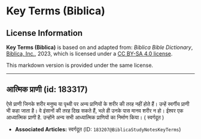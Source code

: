 # Key Terms (Biblica)

## License Information

**Key Terms (Biblica)** is based on and adapted from: _Biblica Bible Dictionary_, [Biblica, Inc.](https://www.biblica.com/), 2023, which is licensed under a [CC BY-SA 4.0 license](https://creativecommons.org/licenses/by-sa/4.0/legalcode.en).

This markdown version is provided under the same license.



--------------------------------

## आत्मिक प्राणी (id: 183317)

ऐसे प्राणी जिनके शरीर मनुष्य या पृथ्वी पर अन्य प्राणियों के शरीर की तरह नहीं होते हैं। उन्हें स्वर्गीय प्राणी भी कहा जाता है। वे इंसानों की तरह दिख सकते हैं, भले ही उनके पास मानव शरीर न हो। ईश्वर एक आध्यात्मिक प्राणी है. उन्होंने अन्य सभी आध्यात्मिक प्राणियों का निर्माण किया। ( स्वर्गदूत )

* **Associated Articles:** स्वर्गदूत  (ID: `183207@BiblicaStudyNotesKeyTerms`)

